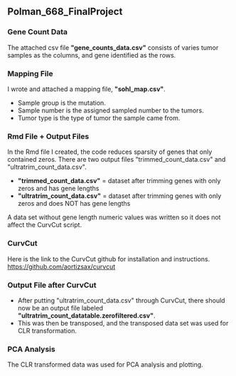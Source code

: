 ## Polman_668_FinalProject

### Gene Count Data
The attached csv file **"gene_counts_data.csv"** consists of varies tumor samples as the columns, and gene identified as the rows.

### Mapping File
I wrote and attached a mapping file, **"sohl_map.csv"**.
- Sample group is the mutation.
- Sample number is the assigned sampled number to the tumors.
- Tumor type is the type of tumor the sample came from. 

### Rmd File + Output Files
In the Rmd file I created, the code reduces sparsity of genes that only contained zeros. 
There are two output files "trimmed_count_data.csv" and "ultratrim_count_data.csv".

- **"trimmed_count_data.csv"** = dataset after trimming genes with only zeros and has gene lengths
- **"ultratrim_count_data.csv"** = dataset after trimming genes with only zeros and does NOT has gene lengths

A data set without gene length numeric values was written so it does not affect the CurvCut script.

### CurvCut
Here is the link to the CurvCut github for installation and instructions.
https://github.com/aortizsax/curvcut

### Output File after CurvCut
- After putting "ultratrim_count_data.csv" through CurvCut, there should now be an output file labeled **"ultratrim_count_datatable.zerofiltered.csv"**.
- This was then be transposed, and the transposed data set was used for CLR transformation. 

### PCA Analysis
The CLR transformed data was used for PCA analysis and plotting. 
